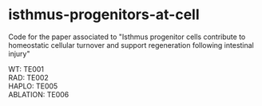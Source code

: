 # isthmus-progenitors-at-cell
Code for the paper associated to "Isthmus progenitor cells contribute to homeostatic cellular turnover and support regeneration following intestinal injury"

WT: TE001\
RAD: TE002\
HAPLO: TE005\
ABLATION: TE006
